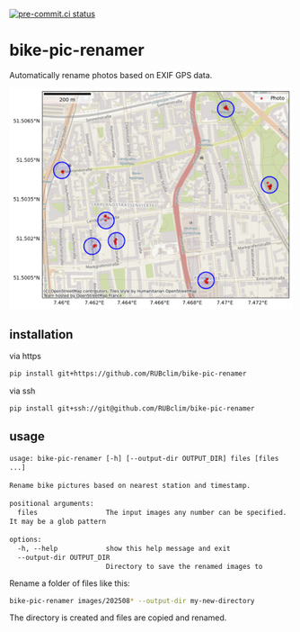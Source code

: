 [![pre-commit.ci status](https://results.pre-commit.ci/badge/github/RUBclim/bike-pic-renamer/master.svg)](https://results.pre-commit.ci/latest/github/RUBclim/bike-pic-renamer/master)

# bike-pic-renamer

Automatically rename photos based on EXIF GPS data.

![stations and photo positions](./stations.png)

## installation

via https

```bash
pip install git+https://github.com/RUBclim/bike-pic-renamer
```

via ssh

```bash
pip install git+ssh://git@github.com/RUBclim/bike-pic-renamer
```

## usage

```console
usage: bike-pic-renamer [-h] [--output-dir OUTPUT_DIR] files [files ...]

Rename bike pictures based on nearest station and timestamp.

positional arguments:
  files                 The input images any number can be specified. It may be a glob pattern

options:
  -h, --help            show this help message and exit
  --output-dir OUTPUT_DIR
                        Directory to save the renamed images to
```

Rename a folder of files like this:

```bash
bike-pic-renamer images/202508* --output-dir my-new-directory
```

The directory is created and files are copied and renamed.
